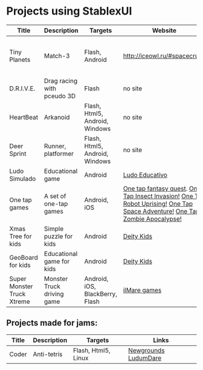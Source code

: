 # Projects using StablexUI



| Title             | Description       | Targets           | Website                    | Links to the stores
| ----------------- | ----------------- | ----------------- | -------------------------- | -------------------------
| Tiny Planets | Match-3 | Flash, Android | http://iceowl.ru/#spacecrush | [Google Play](https://play.google.com/store/apps/details?id=ru.iceowl.TinyPlanets http://iceowl.ru/#spacecrush) [Facebook](https://apps.facebook.com/tinyplanets/) [Vk.com](http://vk.com/app4133955) [Ok.ru](http://www.odnoklassniki.ru/game/tinyspace)
| D.R.I.V.E.   | Drag racing with pceudo 3D | Flash | no site | [Ok.ru](http://ok.ru/game/drive) [Vk.com](http://vk.com/drive.racing)
| HeartBeat | Arkanoid | Flash, Html5, Android, Windows | no site | [Amazon (Android)](http://www.amazon.com/gp/product/B00UAZ8IZY) [Kongregate](http://www.kongregate.com/games/nibb13/heartbeat) [Amazon (Windows)](http://www.amazon.com/gp/product/B00UF1TR12) [Newgrounds](http://www.newgrounds.com/portal/view/654815)
| Deer Sprint | Runner, platformer | Flash, Html5, Android, Windows | no site | [Amazon (Android)](http://www.amazon.com/gp/product/B00U61GXL8) [Kongregate](http://www.kongregate.com/games/nibb13/deer-sprint) [Amazon (Windows)](http://www.amazon.com/gp/product/B00UF1TR12) [Newgrounds](http://www.newgrounds.com/portal/view/654814)
| Ludo Simulado | Educational game | Android | [Ludo Educativo](http://portal.ludoeducativo.com.br/pt/) | [Google Play](https://play.google.com/store/apps/details?id=br.com.ludoeducativo)
| One tap games | A set of one-tap games | Android, iOS | [One tap fantasy quest](http://thecodezone.com/game/onetapfantasyquest.html). [One Tap Insect Invasion!](http://thecodezone.com/game/onetapinsectinvasion.html) [One Tap Robot Uprising!](http://thecodezone.com/game/onetaprobotuprising.html) [One Tap Space Adventure!](http://thecodezone.com/game/onetapspaceadventure.html) [One Tap Zombie Apocalypse!](http://thecodezone.com/game/onetapzombieapocalypse.html) | [AppStore](https://itunes.apple.com/us/app/one-tap-zombie-apocalypse/id942604086) [Google Play](https://play.google.com/store/apps/details?id=com.thecodezone.games.OneTapSpaceAdventure) [Amazon](http://www.amazon.com/gp/product/B00QH429IY) [Nook](http://www.barnesandnoble.com/w/one-tap-insect-invasion-the-code-zone/1120725149?ean=2940147233214&itm=1&usri=2940147233214)
| Xmas Tree for kids | Simple puzzle for kids | Android | [Deity Kids](http://www.deitykids.com/2013/12/xmas-tree-for-kids.html) | [Google Play](https://play.google.com/store/apps/details?id=com.deitykids.XmasTreeKids)
| GeoBoard for kids | Educational game for kids | Android | [Deity Kids](http://www.deitykids.com/2015/09/geoboard-for-kids.html) | [Google Play](https://play.google.com/store/apps/details?id=com.deitykids.XmasTreeKids, [Amazon](http://www.amazon.com/Deity-Kids-GeoBoard-for-kids/dp/B016SGFIJC/))
| Super Monster Truck Xtreme | Monster Truck driving game | Android, iOS, BlackBerry, Flash  | [ilMare games](http://ilmaregames.com.ar/) | [Google.Play](https://play.google.com/store/apps/details?id=ar.com.ilmare.MonsterTruckXtreme2) [iTunes](https://itunes.apple.com/ru/app/monster-truck-extreme-dash/id908310536?mt=8) [BlackBerry App World](https://appworld.blackberry.com/webstore/content/19311590/?lang=en) [Kongregate](http://www.kongregate.com/games/ilmaregames/super-monster-truck-xtreme)



Projects made for jams:
-----------


| Title             | Description       | Targets           | Links
| ----------------- | ----------------- | ----------------- | --------------------------
| Coder | Anti-tetris | Flash, Html5, Linux | [Newgrounds](http://www.newgrounds.com/portal/view/616444) [LudumDare](http://ludumdare.com/compo/ludum-dare-26/?action=preview&uid=20479)
